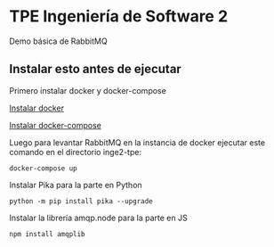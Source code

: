 # TPE Ingeniería de Software 2

Demo básica de RabbitMQ

## Instalar esto antes de ejecutar

Primero instalar docker y docker-compose

[Instalar docker](https://docs.docker.com/get-docker/)

[Instalar docker-compose](https://docs.docker.com/compose/install/)

Luego para levantar RabbitMQ en la instancia de docker ejecutar este comando en el directorio inge2-tpe:
```
docker-compose up
```

Instalar Pika para la parte en Python
```
python -m pip install pika --upgrade
```

Instalar la librería amqp.node para la parte en JS
```
npm install amqplib
```
